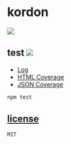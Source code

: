 # kordon

![](http://f.cl.ly/items/251n2b0Z081B2Y2E2w1y/logofinal@240.png)

## test [![](https://drone.io/github.com/kordon/kordon/status.png)](https://drone.io/github.com/kordon/kordon/latest)

 * [Log](kordon/blob/master/test/results/test.md)
 * [HTML Coverage](http://f.cl.ly/items/0s3w0d1R1H0w243H3h3d/coverage.html)
 * [JSON Coverage](kordon/blob/master/test/results/coverage.json)

```bash
npm test
```

## [license](kordon/blob/master/license.md)

```bash
MIT
```